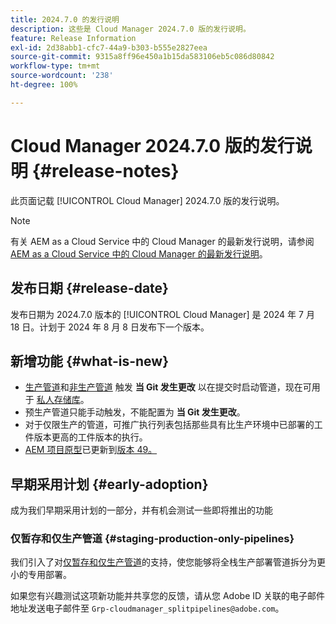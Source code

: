 ```yaml
---
title: 2024.7.0 的发行说明
description: 这些是 Cloud Manager 2024.7.0 版的发行说明。
feature: Release Information
exl-id: 2d38abb1-cfc7-44a9-b303-b555e2827eea
source-git-commit: 9315a8ff96e450a1b15da583106eb5c086d80842
workflow-type: tm+mt
source-wordcount: '238'
ht-degree: 100%

---
```



# Cloud Manager 2024.7.0 版的发行说明 {#release-notes}

此页面记载 [!UICONTROL Cloud Manager] 2024.7.0 版的发行说明。

>[!NOTE]
>
>有关 AEM as a Cloud Service 中的 Cloud Manager 的最新发行说明，请参阅 [AEM as a Cloud Service 中的 Cloud Manager 的最新发行说明](https://experienceleague.adobe.com/docs/experience-manager-cloud-service/content/implementing/using-cloud-manager/release-notes-cloud-manager/release-notes-cm-current.html)。

## 发布日期 {#release-date}

发布日期为 2024.7.0 版本的 [!UICONTROL Cloud Manager] 是 2024 年 7 月 18 日。计划于 2024 年 8 月 8 日发布下一个版本。

## 新增功能 {#what-is-new}

* [生产管道](/help/using/production-pipelines.md#adding-production-pipeline)和[非生产管道](/help/using/non-production-pipelines.md#adding-non-production-pipeline) 触发 **当 Git 发生更改** 以在提交时启动管道，现在可用于 [ 私人存储库](/help/managing-code/private-repositories.md)。
* 预生产管道只能手动触发，不能配置为 **当 Git 发生更改**。
* 对于仅限生产的管道，可推广执行列表包括那些具有比生产环境中已部署的工件版本更高的工件版本的执行。
* [AEM 项目原型](https://experienceleague.adobe.com/docs/experience-manager-core-components/using/developing/archetype/overview.html)已更新到[版本 49。](https://github.com/adobe/aem-project-archetype/tree/aem-project-archetype-49)


## 早期采用计划 {#early-adoption}

成为我们早期采用计划的一部分，并有机会测试一些即将推出的功能

### 仅暂存和仅生产管道 {#staging-production-only-pipelines}

我们引入了对[仅暂存和仅生产管道](/help/using/stage-prod-only.md)的支持，使您能够将全栈生产部署管道拆分为更小的专用部署。

如果您有兴趣测试这项新功能并共享您的反馈，请从您 Adobe ID 关联的电子邮件地址发送电子邮件至 `Grp-cloudmanager_splitpipelines@adobe.com`。
